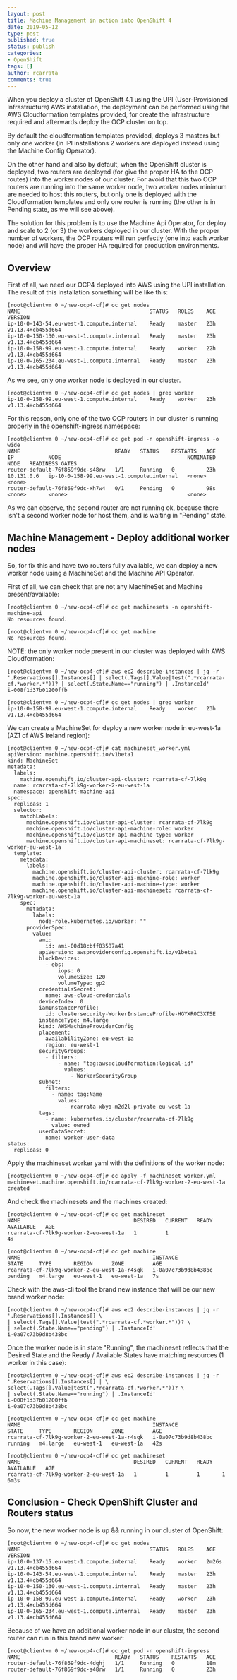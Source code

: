 ```yaml
---
layout: post
title: Machine Management in action into OpenShift 4
date: 2019-05-12
type: post
published: true
status: publish
categories:
- OpenShift
tags: []
author: rcarrata
comments: true
---
```


When you deploy a cluster of OpenShift 4.1 using the UPI (User-Provisioned Infrastructure) AWS installation, the deployment can be performed using the AWS Cloudformation templates provided, for create the infrastructure required and afterwards deploy the OCP cluster on top.

By default the cloudformation templates provided, deploys 3 masters but only one worker (in IPI installations 2 workers are deployed instead using the Machine Config Operator).

On the other hand and also by default, when the OpenShift cluster is deployed, two routers are deployed (for give the proper HA to the OCP routes) into the worker nodes of our cluster. For avoid that this two OCP routers are running into the same worker node, two worker nodes minimum are needed to host this routers, but only one is deployed with the Cloudformation templates and only one router is running (the other is in Pending state, as we will see above).

The solution for this problem is to use the Machine Api Operator, for deploy and scale to 2 (or 3) the workers deployed in our cluster. With the proper number of workers, the OCP routers will run perfectly (one into each worker node) and will have the proper HA required for production environments.

## Overview

First of all, we need our OCP4  deployed into AWS using the UPI installation. The result of this installation something will be like this:

```
[root@clientvm 0 ~/new-ocp4-cf]# oc get nodes
NAME                                         STATUS   ROLES    AGE   VERSION
ip-10-0-143-54.eu-west-1.compute.internal    Ready    master   23h   v1.13.4+cb455d664
ip-10-0-150-130.eu-west-1.compute.internal   Ready    master   23h   v1.13.4+cb455d664
ip-10-0-158-99.eu-west-1.compute.internal    Ready    worker   22h   v1.13.4+cb455d664
ip-10-0-165-234.eu-west-1.compute.internal   Ready    master   23h   v1.13.4+cb455d664
```

As we see, only one worker node is deployed in our cluster.

```
[root@clientvm 0 ~/new-ocp4-cf]# oc get nodes | grep worker
ip-10-0-158-99.eu-west-1.compute.internal    Ready    worker   23h   v1.13.4+cb455d664
```

For this reason, only one of the two OCP routers in our cluster is running properly in the openshift-ingress namespace:

```
[root@clientvm 0 ~/new-ocp4-cf]# oc get pod -n openshift-ingress -o wide
NAME                              READY   STATUS    RESTARTS   AGE   IP           NODE                                        NOMINATED NODE   READINESS GATES
router-default-76f869f9dc-s48rw   1/1     Running   0          23h   10.131.0.6   ip-10-0-158-99.eu-west-1.compute.internal   <none>           <none>
router-default-76f869f9dc-xh7w4   0/1     Pending   0          98s   <none>       <none>                                      <none>
```

As we can observe, the second router are not running ok, because there isn't a second worker node for host them, and is waiting in "Pending" state.


## Machine Management - Deploy additional worker nodes

So, for fix this and have two routers fully available, we can deploy a new worker node using a MachineSet and the Machine API Operator.

First of all, we can check that are not any MachineSet and Machine present/available:

```
[root@clientvm 0 ~/new-ocp4-cf]# oc get machinesets -n openshift-machine-api
No resources found.

[root@clientvm 0 ~/new-ocp4-cf]# oc get machine
No resources found.
```

NOTE: the only worker node present in our cluster was deployed with AWS Cloudformation:

```
[root@clientvm 0 ~/new-ocp4-cf]# aws ec2 describe-instances | jq -r '.Reservations[].Instances[] | select(.Tags[].Value|test(".*rcarrata-cf.*worker.*"))? | select(.State.Name=="running") | .InstanceId'
i-008f1d37b01200ffb

[root@clientvm 0 ~/new-ocp4-cf]# oc get nodes | grep worker
ip-10-0-158-99.eu-west-1.compute.internal    Ready    worker   23h   v1.13.4+cb455d664
```

We can create a MachineSet for deploy a new worker node in eu-west-1a (AZ1 of AWS Ireland region):

```
[root@clientvm 0 ~/new-ocp4-cf]# cat machineset_worker.yml
apiVersion: machine.openshift.io/v1beta1
kind: MachineSet
metadata:
  labels:
    machine.openshift.io/cluster-api-cluster: rcarrata-cf-7lk9g
  name: rcarrata-cf-7lk9g-worker-2-eu-west-1a
  namespace: openshift-machine-api
spec:
  replicas: 1
  selector:
    matchLabels:
      machine.openshift.io/cluster-api-cluster: rcarrata-cf-7lk9g
      machine.openshift.io/cluster-api-machine-role: worker
      machine.openshift.io/cluster-api-machine-type: worker
      machine.openshift.io/cluster-api-machineset: rcarrata-cf-7lk9g-worker-eu-west-1a
  template:
    metadata:
      labels:
        machine.openshift.io/cluster-api-cluster: rcarrata-cf-7lk9g
        machine.openshift.io/cluster-api-machine-role: worker
        machine.openshift.io/cluster-api-machine-type: worker
        machine.openshift.io/cluster-api-machineset: rcarrata-cf-7lk9g-worker-eu-west-1a
    spec:
      metadata:
        labels:
          node-role.kubernetes.io/worker: ""
      providerSpec:
        value:
          ami:
            id: ami-00d18cbff03587a41
          apiVersion: awsproviderconfig.openshift.io/v1beta1
          blockDevices:
            - ebs:
                iops: 0
                volumeSize: 120
                volumeType: gp2
          credentialsSecret:
            name: aws-cloud-credentials
          deviceIndex: 0
          iamInstanceProfile:
            id: clustersecurity-WorkerInstanceProfile-HGYXROC3XT5E
          instanceType: m4.large
          kind: AWSMachineProviderConfig
          placement:
            availabilityZone: eu-west-1a
            region: eu-west-1
          securityGroups:
            - filters:
                - name: "tag:aws:cloudformation:logical-id"
                  values:
                    - WorkerSecurityGroup
          subnet:
            filters:
              - name: tag:Name
                values:
                  - rcarrata-xbyo-m2d2l-private-eu-west-1a
          tags:
            - name: kubernetes.io/cluster/rcarrata-cf-7lk9g
              value: owned
          userDataSecret:
            name: worker-user-data
status:
  replicas: 0
```

Apply the machineset worker yaml with the definitions of the worker node:

```
[root@clientvm 0 ~/new-ocp4-cf]# oc apply -f machineset_worker.yml
machineset.machine.openshift.io/rcarrata-cf-7lk9g-worker-2-eu-west-1a created
```

And check the machinesets and the machines created:

```
[root@clientvm 0 ~/new-ocp4-cf]# oc get machineset
NAME                                    DESIRED   CURRENT   READY   AVAILABLE   AGE
rcarrata-cf-7lk9g-worker-2-eu-west-1a   1         1                             4s
```

```
[root@clientvm 0 ~/new-ocp4-cf]# oc get machine
NAME                                          INSTANCE              STATE     TYPE       REGION      ZONE         AGE
rcarrata-cf-7lk9g-worker-2-eu-west-1a-r4sqk   i-0a07c73b9d8b438bc   pending   m4.large   eu-west-1   eu-west-1a   7s
```

Check with the aws-cli tool the brand new instance that will be our new brand worker node:

```
[root@clientvm 0 ~/new-ocp4-cf]# aws ec2 describe-instances | jq -r '.Reservations[].Instances[] \
| select(.Tags[].Value|test(".*rcarrata-cf.*worker.*"))? \
| select(.State.Name=="pending") | .InstanceId'
i-0a07c73b9d8b438bc
```

Once the worker node is in state "Running", the machineset reflects that the Desired State and the Ready / Available States have matching resources (1 worker in this case):

```
[root@clientvm 0 ~/new-ocp4-cf]# aws ec2 describe-instances | jq -r '.Reservations[].Instances[] | \
select(.Tags[].Value|test(".*rcarrata-cf.*worker.*"))? \
| select(.State.Name=="running") | .InstanceId'
i-008f1d37b01200ffb
i-0a07c73b9d8b438bc
```

```
[root@clientvm 0 ~/new-ocp4-cf]# oc get machine
NAME                                          INSTANCE              STATE     TYPE       REGION      ZONE         AGE
rcarrata-cf-7lk9g-worker-2-eu-west-1a-r4sqk   i-0a07c73b9d8b438bc   running   m4.large   eu-west-1   eu-west-1a   42s

[root@clientvm 0 ~/new-ocp4-cf]# oc get machineset
NAME                                    DESIRED   CURRENT   READY   AVAILABLE   AGE
rcarrata-cf-7lk9g-worker-2-eu-west-1a   1         1         1       1           6m3s
```

## Conclusion - Check OpenShift Cluster and Routers status

So now, the new worker node is up && running in our cluster of OpenShift:

```
[root@clientvm 0 ~/new-ocp4-cf]# oc get nodes
NAME                                         STATUS   ROLES    AGE     VERSION
ip-10-0-137-15.eu-west-1.compute.internal    Ready    worker   2m26s   v1.13.4+cb455d664
ip-10-0-143-54.eu-west-1.compute.internal    Ready    master   23h     v1.13.4+cb455d664
ip-10-0-150-130.eu-west-1.compute.internal   Ready    master   23h     v1.13.4+cb455d664
ip-10-0-158-99.eu-west-1.compute.internal    Ready    worker   23h     v1.13.4+cb455d664
ip-10-0-165-234.eu-west-1.compute.internal   Ready    master   23h     v1.13.4+cb455d664
```

Because of we have an additional worker node in our cluster, the second router can run in this brand new worker:

```
[root@clientvm 0 ~/new-ocp4-cf]# oc get pod -n openshift-ingress
NAME                              READY   STATUS    RESTARTS   AGE
router-default-76f869f9dc-4dqhj   1/1     Running   0          18m
router-default-76f869f9dc-s48rw   1/1     Running   0          23h
```

